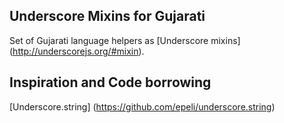 Underscore Mixins for Gujarati
------------------------------
Set of Gujarati language helpers as [Underscore mixins] (http://underscorejs.org/#mixin).

Inspiration and Code borrowing
-----------------------------
[Underscore.string] (https://github.com/epeli/underscore.string)

